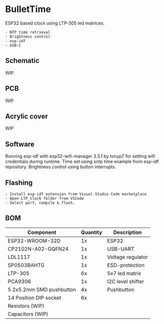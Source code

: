 

# BulletTime
ESP32 based clock using LTP-305 led matrices.

	- NTP time retrieval
	- Brightness control
	- esp-idf
	- USB-C

  
## Schematic
WIP

## PCB
WIP

## Acrylic cover
WIP

## Software
Running esp-idf with esp32-wifi-manager 3.3.1 by tonyp7 for setting wifi credentials during runtime. 
Time set using sntp time example from esp-idf repository.
Brightness control using button interrupts.
 

## Flashing
	- Install esp-idf extension from Visual Studio Code marketplace
	- Open LTP_clock folder from VSCode
	- Select port, compile & flash.

  
## BOM

| Component                		| Quantity 	| Description 						|
|--------------------------		|----------	|------								|
| ESP32-WROOM-32D              	| 1x 		| ESP32     						|
| CP2102N-A02-GQFN24            | 1x       	| USB-UART     						|
| LDL1117            			| 1x       	| Voltage regulator     			|
| SP0503BAHTG				   	| 1x       	| ESD-protection     				|
| LTP-305					   	| 6x       	| 5x7 led matrix     				|
| PCA9306					   	| 1x       	| I2C level shifter     			|
| 5.2x5.2mm SMD pushbutton 		| 4x       	| Pushbutton						|
| 14 Position DIP socket        | 6x       	|      								|
| Resistors (WIP)        		|        	|      								|
| Capacitors (WIP)        		|        	|      								|